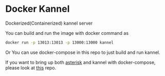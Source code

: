 # Docker Kannel
Dockerized(Containerized) kannel server

You can build and run the image with docker command as
```bash
docker run -p 13013:13013 -p 13000:13000 kannel
```

Or
You can use docker-compose in this repo to just build and run kannel.

If you want to bring up both [asterisk](https://github.com/antenehrepos/docker-asterisk) and kannel with docker-compose, please look at [this](https://github.com/antenehrepos/docker-telephony) repo.
